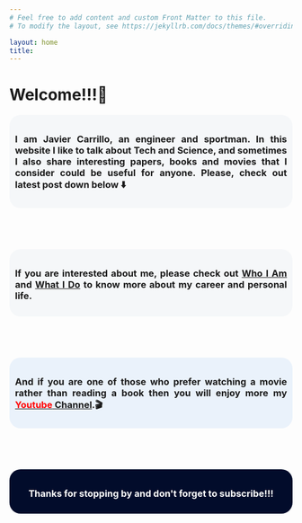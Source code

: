 ```yaml
---
# Feel free to add content and custom Front Matter to this file.
# To modify the layout, see https://jekyllrb.com/docs/themes/#overriding-theme-defaults

layout: home
title: 
---
```


<h1><b>Welcome!!!</b>👋</h1>
<header style="background-color: #F5F7F9; border-radius: 20px; padding: 10px">
<h3 style="text-align: justify">I am Javier Carrillo, an engineer and sportman. In this website I like to talk about <b>Tech</b> and <b>Science</b>, and sometimes I also share interesting papers, books and movies that I consider could be useful for anyone. Please, check out latest post down below ⬇️</h3>
</header>
<br>
<header style="background-color: #F5F7F9; border-radius: 20px; padding: 10px">
<h3 style="text-align: justify">If you are interested about me, please check out <a href="https://jcentercreation.github.io/JekyllPersonalWeb/whoIam"><b>Who I Am</b></a> and <a href="https://jcentercreation.github.io/JekyllPersonalWeb/whatIdo"><b>What I Do</b></a> to know more about my career and personal life.</h3>
</header>
<br>
<header style="background-color: #EAF2FB; border-radius: 20px; padding: 10px">
<h3 style="text-align: justify;">And if you are one of those who prefer watching a movie rather than reading a book then you will enjoy more my <a href="https://www.youtube.com/channel/UCYYS01JxUBwsVUYocGZ9lQw/featured?view_as=subscriber"><b style="color: red">Youtube</b><b> Channel</b></a>.🎬</h3>
</header>
<br>
<header style="background-color: #020C2B; border-radius: 20px; padding: 10px">
<h3 style="text-align: center; color: white">Thanks for stopping by and don't forget to subscribe!!!</h3>
</header>
<br>
<br>


<!--
    <table align="center" bgcolor="#1E679A" style="border: none; border-radius: 20px; width: 50%"> 
        <tr style="border: none"> 
            <td width="50" style="border: none" align="center">
                <font width="50" color="#FFFFFF" face="arial, verdana, helvetica" style="border: none"> 
                    <h2><b>Don't forget to subscribe to my weekly tech newsletter 💌</b></h2>
                    <section align="center">
                        <form action="https://formspree.io/f/xoqpkyor" method="POST" align="center">
                            <label><input style="font-size: 100%; border: #FFFFFF solid;" size="25" type="text" name="_replyto" placeholder="Your mail here"></label>
                            <br>
                            <button style="font-size: 100%; padding: 10px; font-weight: 700; color: #FFFFFF; background-color: #1E679A; border-radius: 4px; border: solid;" type="submit" face="arial, verdana, helvetica">Subscribe</button>
                        </form>
                    </section>
                    </font>
            </td> 
        </tr> 
    </table>
-->